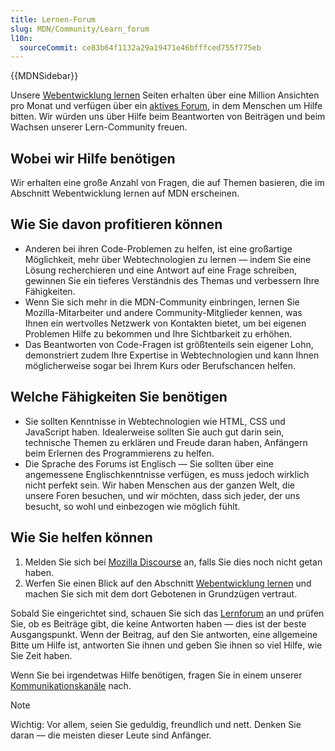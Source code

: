 ```yaml
---
title: Lernen-Forum
slug: MDN/Community/Learn_forum
l10n:
  sourceCommit: ce83b64f1132a29a19471e46bfffced755f775eb
---
```


{{MDNSidebar}}

Unsere [Webentwicklung lernen](/de/docs/Learn) Seiten erhalten über eine Million Ansichten pro Monat und verfügen über ein [aktives Forum](https://discourse.mozilla.org/c/mdn/learn/250), in dem Menschen um Hilfe bitten.
Wir würden uns über Hilfe beim Beantworten von Beiträgen und beim Wachsen unserer Lern-Community freuen.

## Wobei wir Hilfe benötigen

Wir erhalten eine große Anzahl von Fragen, die auf Themen basieren, die im Abschnitt Webentwicklung lernen auf MDN erscheinen.

## Wie Sie davon profitieren können

- Anderen bei ihren Code-Problemen zu helfen, ist eine großartige Möglichkeit, mehr über Webtechnologien zu lernen — indem Sie eine Lösung recherchieren und eine Antwort auf eine Frage schreiben, gewinnen Sie ein tieferes Verständnis des Themas und verbessern Ihre Fähigkeiten.
- Wenn Sie sich mehr in die MDN-Community einbringen, lernen Sie Mozilla-Mitarbeiter und andere Community-Mitglieder kennen, was Ihnen ein wertvolles Netzwerk von Kontakten bietet, um bei eigenen Problemen Hilfe zu bekommen und Ihre Sichtbarkeit zu erhöhen.
- Das Beantworten von Code-Fragen ist größtenteils sein eigener Lohn, demonstriert zudem Ihre Expertise in Webtechnologien und kann Ihnen möglicherweise sogar bei Ihrem Kurs oder Berufschancen helfen.

## Welche Fähigkeiten Sie benötigen

- Sie sollten Kenntnisse in Webtechnologien wie HTML, CSS und JavaScript haben. Idealerweise sollten Sie auch gut darin sein, technische Themen zu erklären und Freude daran haben, Anfängern beim Erlernen des Programmierens zu helfen.
- Die Sprache des Forums ist Englisch — Sie sollten über eine angemessene Englischkenntnisse verfügen, es muss jedoch wirklich nicht perfekt sein. Wir haben Menschen aus der ganzen Welt, die unsere Foren besuchen, und wir möchten, dass sich jeder, der uns besucht, so wohl und einbezogen wie möglich fühlt.

## Wie Sie helfen können

1. Melden Sie sich bei [Mozilla Discourse](https://discourse.mozilla.org/) an, falls Sie dies noch nicht getan haben.
2. Werfen Sie einen Blick auf den Abschnitt [Webentwicklung lernen](/de/docs/Learn) und machen Sie sich mit dem dort Gebotenen in Grundzügen vertraut.

Sobald Sie eingerichtet sind, schauen Sie sich das [Lernforum](https://discourse.mozilla.org/c/mdn/learn/250) an und prüfen Sie, ob es Beiträge gibt, die keine Antworten haben — dies ist der beste Ausgangspunkt.
Wenn der Beitrag, auf den Sie antworten, eine allgemeine Bitte um Hilfe ist, antworten Sie ihnen und geben Sie ihnen so viel Hilfe, wie Sie Zeit haben.

Wenn Sie bei irgendetwas Hilfe benötigen, fragen Sie in einem unserer [Kommunikationskanäle](/de/docs/MDN/Community/Communication_channels) nach.

> [!NOTE]
> Wichtig: Vor allem, seien Sie geduldig, freundlich und nett. Denken Sie daran — die meisten dieser Leute sind Anfänger.
